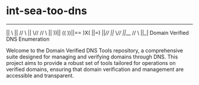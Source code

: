 # int-sea-too-dns
 __   __   ___   ____  _  _  ___ 
|| \\ ||  // \\ ||    \\// // \\ 
||  ))|| ((   ))||==   )X(  ||=) 
||_// ||_  \\_// ||___ // \\ ||_|
Domain Verified DNS Enumeration

Welcome to the Domain Verified DNS Tools repository,
a comprehensive suite designed for managing and
verifying domains through DNS. This project aims to
provide a robust set of tools tailored for operations
on verified domains, ensuring that domain verification
and management are accessible and transparent.
